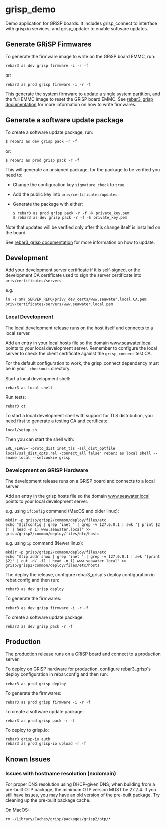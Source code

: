 # grisp_demo

Demo application for GRiSP boards.
It includes grisp_connect to interface with grisp.io services,
and grisp_updater to enable software updates.


## Generate GRiSP Firmwares

To generate the firmware image to write on the GRiSP board EMMC, run:

	rebar3 as dev grisp firmware -i -r -f

or:

	rebar3 as prod grisp firmware -i -r -f

This generate the system firmware to update a single system partition,
and the full EMMC image to reset the GRiSP board EMMC.
See [rebar3_grisp documentation](https://hexdocs.pm/rebar3_grisp/readme.html#generate-grisp-2-firmwares)
for more information on how to write firmwares.


## Generate a software update package

To create a software update package, run:

	$ rebar3 as dev grisp pack -r -f

or:

	$ rebar3 as prod grisp pack -r -f

This will generate an unsigned package, for the package to be verified you need to:

 - Change the configuration key `signature_check` to `true`.
 - Add the public key into `priv/certificates/updates`.
 - Generate the package with either:

 	```
	$ rebar3 as prod grisp pack -r -f -k private_key.pem
	$ rebar3 as dev grisp pack -r -f -k private_key.pem
	```

Note that updates will be verified only after this change itself is installed
on the board.

See [rebar3_grisp documentation](https://hexdocs.pm/rebar3_grisp/readme.html#build-software-update-package)
for more information on how to update.


## Development

Add your development server certificate if it is self-signed, or the
development CA certificate used to sign the server certificate into
`priv/certificates/servers`.

e.g.

	ln -s $MY_SERVER_REPO/priv/_dev_certs/www.seawater.local.CA.pem priv/certificates/servers/www.seawater.local.pem


### Local Development

The local development release runs on the host itself and connects to a local server.

Add an entry in your local hosts file so the domain www.seawater.local points
to your local development server. Remember to configure the local server to
check the client certificate against the `grisp_connect` test CA.

For the default configuration to work, the grisp_connect dependency must be
in your `_checkouts` directory.

Start a local development shell:

    rebar3 as local shell

Run tests:

    rebar3 ct

To start a local development shell with support for TLS distribution, you need 
first to generate a testing CA and certificate:

	local/setup.sh

Then you can start the shell with:

	ERL_FLAGS='-proto_dist inet_tls -ssl_dist_optfile local/ssl_dist_opts.rel -connect_all false' rebar3 as local shell --sname local --setcookie grisp


### Development on GRiSP Hardware

The development release runs on a GRiSP board and connects to a local server.

Add an entry in the grisp hosts file so the domain www.seawater.local points
to your local development server.

e.g. using `ifconfig` command (MacOS and older linux):

	mkdir -p grisp/grisp2/common/deploy/files/etc
    echo "$(ifconfig | grep 'inet ' | grep -v 127.0.0.1 | awk '{ print $2 }' | head -n 1) www.seawater.local" >> grisp/grisp2/common/deploy/files/etc/hosts

e.g. using `ip` command (Newer linux):

	mkdir -p grisp/grisp2/common/deploy/files/etc
    echo "$(ip addr show | grep 'inet ' | grep -v 127.0.0.1 | awk '{print $2}' | cut -d/ -f1 | head -n 1) www.seawater.local" >> grisp/grisp2/common/deploy/files/etc/hosts

The deploy the release, configure rebar3_grisp's deploy configuration in
rebar.config and then run:

    rebar3 as dev grisp deploy

To generate the firmwares:

	rebar3 as dev grisp firmware -i -r -f

To create a software update package:

	rebar3 as dev grisp pack -r -f


## Production

The production release runs on a GRiSP board and connect to a production server.

To deploy on GRiSP hardware for production, configure rebar3_grisp's deploy
configuration in rebar.config and then run:

    rebar3 as prod grisp deploy

To generate the firmwares:

	rebar3 as prod grisp firmware -i -r -f

To create a software update package:

	rebar3 as prod grisp pack -r -f

To deploy to grisp.io:

	rebar3 grisp-io auth
	rebar3 as prod grisp-io upload -r -f


## Known Issues

### Issues with hostname resolution (nxdomain)

For proper DNS resolution using DHCP-given DNS, when building from a pre-built
OTP package, the minimum OTP version MUST be 27.2.4.
If you still have issues, you may have an old version of the pre-built package.
Try cleaning up the pre-built package cache.

On MacOS:

	rm ~/Library/Caches/grisp/packages/grisp2/otp/*
